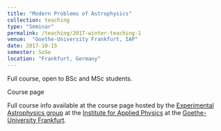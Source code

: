 ```yaml
---
title: "Modern Problems of Astrophysics"
collection: teaching
type: "Seminar"
permalink: /teaching/2017-winter-teaching-1
venue:  "Goethe-University Frankfurt, IAP"
date: 2017-10-15
semester: SoSe
location: "Frankfurt, Germany"
---
```


Full course, open to BSc and MSc students.


[<i class="fas fa-link"></i>](https://exp-astro.de/seminar-astro/) Course page

Full course info available at the course page hosted by the [Experimental Astrophysics group](https://exp-astro.de) at the [Institute for Applied Physics](https://www.uni-frankfurt.de/49311579/) at the [Goethe-University Frankfurt](https://www.uni-frankfurt.de).
